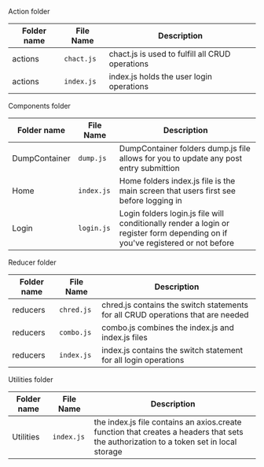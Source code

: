 Action folder

|Folder name|File Name|Description|
|---|---|---|
|actions|`chact.js`|chact.js is used to fulfill all CRUD operations|
|actions|`index.js`|index.js holds the user login operations|


Components folder

|Folder name|File Name|Description|
|---|---|---|
|DumpContainer|`dump.js`| DumpContainer folders dump.js file allows for you to update any post entry submittion |
|Home|`index.js`|Home folders index.js file is the main screen that users first see before logging in|
|Login|`login.js`|Login folders login.js file will conditionally render a login or register form depending on if you've registered or not before|

Reducer folder

|Folder name|File Name|Description|
|---|---|---|
|reducers|`chred.js`|chred.js contains the switch statements for all CRUD operations that are needed|
|reducers|`combo.js`|combo.js combines the index.js and index.js files|
|reducers|`index.js`|index.js contains the switch statement for all login operations|

Utilities folder

|Folder name|File Name|Description|
|---|---|---|
|Utilities|`index.js`|the index.js file contains an axios.create function that creates a headers that sets the authorization to a token set in local storage|

